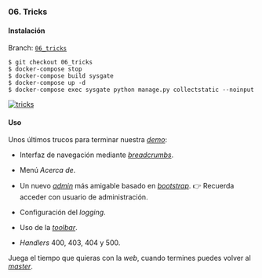 ### 06. Tricks

#### Instalación

Branch: [`06_tricks`](https://github.com/klashxx/PyConES2017/tree/06_tricks)

```
$ git checkout 06_tricks
$ docker-compose stop
$ docker-compose build sysgate
$ docker-compose up -d
$ docker-compose exec sysgate python manage.py collectstatic --noinput
```

[![tricks][asciicast-06_tricks-png]][asciicast-06_tricks-url]

#### Uso

Unos últimos trucos para terminar nuestra [*demo*][localhost]:

- Interfaz de navegación mediante [*breadcrumbs*][breadcrumbs-wikipedia].

- Menú *Acerca de*.

- Un nuevo [*admin*][admin-bootstrapped] más amigable basado en [*bootstrap*][bootstrap]. :point_right: Recuerda acceder con usuario de administración.

- Configuración del *logging*.

- Uso de la [*toolbar*][toolbar].

- *Handlers* 400, 403, 404 y 500.

Juega el tiempo que quieras con la *web*, cuando termines puedes volver al [*master*](https://github.com/klashxx/PyConES2017#contacta-conmigo).

[localhost]: http://0.0.0.0/
[breadcrumbs-wikipedia]: https://es.wikipedia.org/wiki/Miga_de_pan_(inform%C3%A1tica)
[bootstrap]: http://getbootstrap.com/
[admin-bootstrapped]: http://0.0.0.0/admin/
[toolbar]: https://django-debug-toolbar.readthedocs.io/en/stable/
[asciicast-06_tricks-png]: https://asciinema.org/a/137215.png
[asciicast-06_tricks-url]: https://asciinema.org/a/137215
